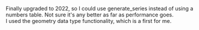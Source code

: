 Finally upgraded to 2022, so I could use generate_series instead of using a numbers table. Not sure it's any better as far as performance goes.<BR>
I used the geometry data type functionality, which is a first for me.